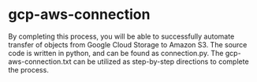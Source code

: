 # gcp-aws-connection
By completing this process, you will be able to successfully automate transfer of objects from Google Cloud Storage to Amazon S3. The source code is written in python, and can be found as connection.py. The gcp-aws-connection.txt can be utilized as step-by-step directions to complete the process.
